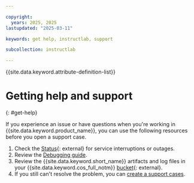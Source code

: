 ```yaml
---

copyright:
  years: 2025, 2025
lastupdated: "2025-03-11"

keywords: get help, instructlab, support

subcollection: instructlab

---
```


{{site.data.keyword.attribute-definition-list}}

# Getting help and support
{: #get-help}

If you experience an issue or have questions when you're working in {{site.data.keyword.product_name}}, you can use the following resources before you open a support case.

1. Check the [Status](https://cloud.ibm.com/status){: external} for service interruptions or outages.
1. Review the [Debugging guide](/docs/instructlab?topic=instructlab-ts-debug).
1. Review the {{site.data.keyword.short_name}} artifacts and log files in your {{site.data.keyword.cos_full_notm}} [bucket](https://cloud.ibm.com/objectstorage/){: external}.
1. If you still can't resolve the problem, you can [create a support cases](/docs/account?topic=account-open-case).

